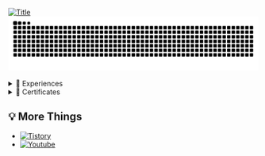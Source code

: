 [![Title](https://readme-typing-svg.demolab.com?font=Stylish&weight=900&size=40&pause=1000&color=FFFFFF&background=0A2641&center=true&vCenter=true&width=1000&height=100&lines=C:\\>+cat+interest.log;Security+%F0%9F%94%92+%7C+Network+%F0%9F%8C%90+%7C+Cloud+%E2%98%81+%7C+AI+%F0%9F%92%A1)](https://github.com/NullBins)
[![Snake](https://github.com/NullBins/NullBins/blob/output/github-contribution-grid-snake.svg)](https://github.com/NullBins)
<details>
<summary>🎇 Experiences</summary>
<div markdown="1">

- [ *2025.02.* ] **KRAFTON Jungle** Code-Safari 1기 프로그래밍 캠프 참여
- [ *2025.06.* ] 제 **3회** AI-Powered 경기대학교 **AWS DeepRacer** League 우승🏆
- [ *2023.01. ~ 2024.10.* ] 대한민국 공군 **정보보호병**( 30010정 | 30110Y ) 사이버관제 군 복무 후 전역
  * < *2023 CTF Contest* > → 공군 사이버전사 경연대회, 공군 정보통신경연대회(해킹방어) 참가 경험
- [ *2025.04.* ] **2025년** 대전광역시 지방기능경기대회 **사이버보안**(IT·디자인분과) 금메달🥇 수상
- [ *2020.06.* | *2021.04.* ] **20·21년** 대전광역시 지방기능경기대회 **IT네트워크시스템**(IT·디자인분과) 금메달🥇 수상
- [ *2020.09.* | *2021.10.* ] 제 **55·56회** 전국기능경기대회 **IT네트워크시스템**(IT·디자인분과) 장려상🎖 수상

</div>
</details>
<details>
<summary>📜 Certificates</summary>
<div markdown="1">

- [ *2024.06.* ] 정보처리산업기사(Industrial Engineer Information Processing)
- [ *2020.07.* ] 정보기기운용기능사(Craftsman Information Equipment Operation)
- [ *2020.12.* ] 네트워크관리사2급(Network Advisor Class-II)
- [ *2020.09.* ] 리눅스마스터2급(Linux Master Class-II)

</div>
</details>

## 💡 More Things
- [![Tistory](https://img.shields.io/badge/TISTORY-EC4815.svg?&style=flat&logo=Tistory&logoColor=white)](https://lanlife.tistory.com/)
- [![Youtube](https://img.shields.io/badge/YOUTUBE-FF0000.svg?&style=flat&logo=youtube&logoColor=white)](https://youtube.com/@choits)
